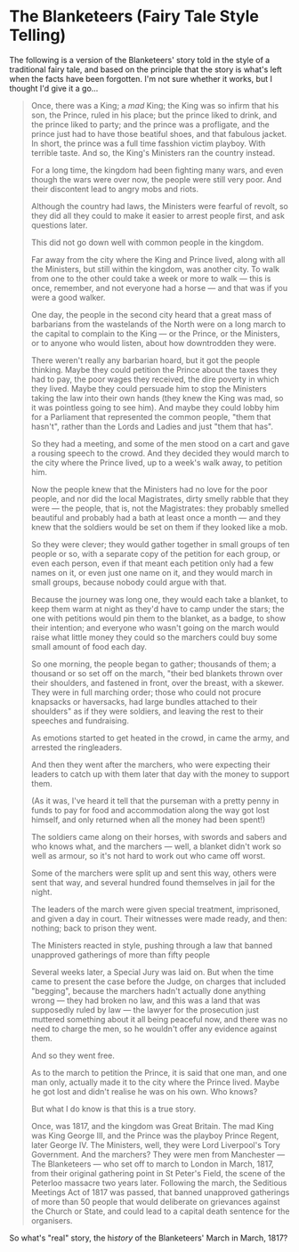 # The Blanketeers (Fairy Tale Style Telling)

The following is a version of the Blanketeers' story told in the style of a traditional fairy tale, and based on the principle that the story is what's left when the facts have been forgotten. I'm not sure whether it works, but I thought I'd give it a go...

> Once, there was a King; a *mad* King; the King was so infirm that his son, the Prince, ruled in his place; but the prince liked to drink, and the prince liked to party; and the prince was a profligate, and the prince just had to have those beatiful shoes, and that fabulous jacket. In short, the prince was a full time fasshion victim playboy. With terrible taste. And so, the King's Ministers ran the country instead.
>
> For a long time, the kingdom had been fighting many wars, and even though the wars were over now, the people were still very poor. And their discontent lead to angry mobs and riots.
>
> Although the country had laws, the Ministers were fearful of revolt, so they did all they could to make it easier to arrest people first, and ask questions later.
>
> This did not go down well with common people in the kingdom.
>
> Far away from the city where the King and Prince lived, along with all the Ministers, but still within the kingdom, was another city. To walk from one to the other could take a week or more to walk — this is once, remember, and not everyone had a horse — and that was if you were a good walker.
>
> One day, the people in the second city heard that a great mass of barbarians from the wastelands of the North were on a long march to the capital to complain to the King — or the Prince, or the Ministers, or to anyone who would listen, about how downtrodden they were.
>
> There weren't really any barbarian hoard, but it got the people thinking. Maybe they could petition the Prince about the taxes they had to pay, the poor wages they received, the dire poverty in which they lived. Maybe they could persuade him to stop the Ministers taking the law into their own hands (they knew the King was mad, so it was pointless going to see him). And maybe they could lobby him for a Parliament that represented the common people, "them that hasn't", rather than the Lords and Ladies and just "them that has".
>
> So they had a meeting, and some of the men stood on a cart and gave a rousing speech to the crowd. And they decided they would march to the city where the Prince lived, up to a week's walk away, to petition him.
>
> Now the people knew that the Ministers had no love for the poor people, and nor did the local Magistrates, dirty smelly rabble that they were — the people, that is, not the Magistrates: they probably smelled beautiful and probably had a bath at least once a month — and they knew that the soldiers would be set on them if they looked like a mob.
>
> So they were clever; they would gather together in small groups of ten people or so, with a separate copy of the petition for each group, or even each person, even if that meant each petition only had a few names on it, or even just one name on it, and they would march in small groups, because nobody could argue with that.
>
> Because the journey was long one, they would each take a blanket, to keep them warm at night as they'd have to camp under the stars; the one with petitions would pin them to the blanket, as a badge, to show their intention; and everyone who wasn't going on the march would raise what little money they could so the marchers could buy some small amount of food each day.
>
> So one morning, the people began to gather; thousands of them; a thousand or so set off on the march, "their bed blankets thrown over their shoulders, and fastened in front, over the breast, with a skewer. They were in full marching order; those who could not procure knapsacks or haversacks, had large bundles attached to their shoulders" as if they were soldiers, and leaving the rest to their speeches and fundraising.
>
> As emotions started to get heated in the crowd, in came the army, and arrested the ringleaders.
>
> And then they went after the marchers, who were expecting their leaders to catch up with them later that day with the money to support them.
>
> (As it was, I've heard it tell that the purseman with a pretty penny in funds to pay for food and accommodation along the way got lost himself, and only returned when all the money had been spent!)
>
> The soldiers came along on their horses, with swords and sabers and who knows what, and the marchers — well, a blanket didn't work so well as armour, so it's not hard to work out who came off worst.
>
> Some of the marchers were split up and sent this way, others were sent that way, and several hundred found themselves in jail for the night.
>
> The leaders of the march were given special treatment, imprisoned, and given a day in court. Their witnesses were made ready, and then: nothing; back to prison they went.
>
> The Ministers reacted in style, pushing through a law that banned unapproved gatherings of more than fifty people
>
> Several weeks later, a Special Jury was laid on. But when the time came to present the case before the Judge, on charges that included "begging", because the marchers hadn't actually done anything wrong — they had broken no law, and this was a land that was supposedly ruled by law — the lawyer for the prosecution just muttered something about it all being peaceful now, and there was no need to charge the men, so he wouldn't offer any evidence against them.
>
> And so they went free.
>
> As to the march to petition the Prince, it is said that one man, and one man only, actually made it to the city where the Prince lived. Maybe he got lost and didn't realise he was on his own. Who knows?
>
> But what I do know is that this is a true story.
>
> Once, was 1817, and the kingdom was Great Britain. The mad King was King George III, and the Prince was the playboy Prince Regent, later George IV. The Ministers, well, they were Lord Liverpool's Tory Government. And the marchers? They were men from Manchester — The Blanketeers — who set off to march to London in March, 1817, from their original gathering point in St Peter's Field, the scene of the Peterloo massacre two years later. Following the march, the Seditious Meetings Act of 1817 was passed, that banned unapproved gatherings of more than 50 people that would deliberate on grievances against the Church or State, and could lead to a capital death sentence for the organisers.

So what's "real" story, the hi*story* of the Blanketeers' March in March, 1817?
